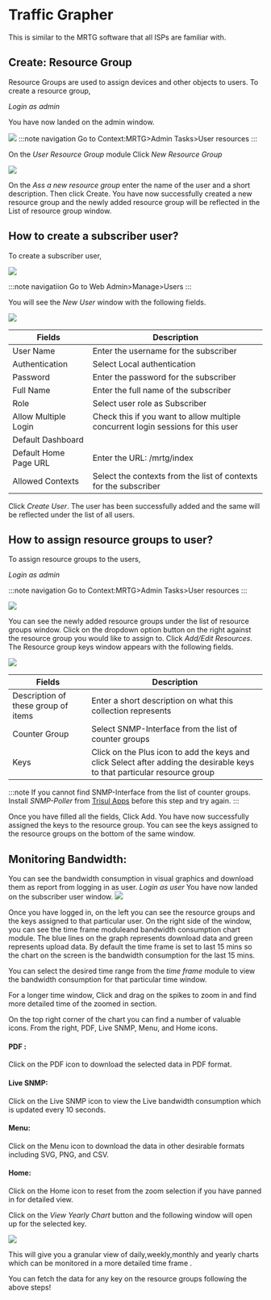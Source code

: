 # Traffic Grapher

This is similar to the MRTG software that all ISPs are familiar with.

## Create: Resource Group

Resource Groups are used to assign devices and other objects to users. To create a resource group,

*Login as admin*

You have now landed on the admin window.

![](images/mrtg_resourcegrouphome.png)
:::note navigation
Go to Context:MRTG>Admin Tasks>User resources
:::

On the *User Resource Group* module Click *New Resource Group*

![](images/mrtg_addresourcegroup.png)

On the *Ass a new resource group* enter the name of the user and a short description. Then click Create.
You have now successfully created a new resource group and the newly added resource group will be reflected in the List of resource group window. 

## How to create a subscriber user?

To create a subscriber user,

![](images/mrtg_userpanel.png)

:::note navigatiion
Go to Web Admin>Manage>Users
:::

You will see the *New User* window with the following fields.

![](images/mrtg_createnewuser.png)

| Fields                | Description                                                                      |
| --------------------- | -------------------------------------------------------------------------------- |
| User Name             | Enter the username for the subscriber                                            |
| Authentication        | Select Local authentication                                                      |
| Password              | Enter the password for the subscriber                                            |
| Full Name             | Enter the full name of the subscriber                                            |
| Role                  | Select user role as Subscriber                                                   |
| Allow Multiple Login  | Check this if you want to allow multiple concurrent login sessions for this user |
| Default Dashboard     |                                                                                  |
| Default Home Page URL | Enter the URL: /mrtg/index                                                       |
| Allowed Contexts      | Select the contexts from the list of contexts for the subscriber                 |

Click *Create User*. The user has been successfully added and the same will be reflected under the list of all users.

## How to assign resource groups to user?

 To assign resource groups to the users,

*Login as admin*

:::note navigation
Go to Context:MRTG>Admin Tasks>User resources
:::

![](images/mrtg_addoreditresourcegroup.png)

You can see the newly added resource groups under the list of resource groups window.
Click on the dropdown option button on the right against the resource group you would like to assign to. Click *Add/Edit Resources*.
The Resource group keys window appears with the following fields.

![](images/mrtg_addresourcegroupkey.png)

| Fields                              | Description                                                                                                               |
| ----------------------------------- | ------------------------------------------------------------------------------------------------------------------------- |
| Description of these group of items | Enter a short description on what this collection represents                                                              |
| Counter Group                       | Select SNMP-Interface from the list of counter groups                                                                     |
| Keys                                | Click on the Plus icon to add the keys and click Select after adding the desirable keys to that particular resource group |

:::note
If you cannot find SNMP-Interface from the list of counter groups. Install *SNMP-Poller* from [Trisul Apps](/docs/ug/webadmin/apps) before this step and try again.
:::

Once you have filled all the fields, Click Add. You have now successfully assigned the keys to the resource group. You can see the keys assigned to the resource groups on the bottom of the same window.

## Monitoring Bandwidth:

You can see the bandwidth consumption in visual graphics and download them as report from logging in as user.
*Login as user*
You have now landed on the subscriber user window.
![](images/mrtg_bandwidthmonitor.png)

Once you have logged in, on the left you can see the resource groups and the keys assigned to that particular user. On the right side of the window, you can see the time frame moduleand bandwidth consumption chart module. The blue lines on the graph represents download data and green represents upload data. By default the time frame is set to last 15 mins so the chart on the screen is the bandwidth consumption for the last 15 mins. 

You can select the desired time range from the *time frame* module to view the bandwidth consumption for that particular time window.

For a longer time window, Click and drag on the spikes to zoom in and find more detailed time of the zoomed in section.

On the top right corner of the chart you can find a number of valuable icons. From the right, PDF, Live SNMP, Menu, and Home icons.

#### PDF :

Click on the PDF icon to download the selected data in PDF format.

#### Live SNMP:

Click on the Live SNMP icon to view the Live bandwidth consumption which is updated every 10 seconds.

#### Menu:

Click on the Menu icon to download the data in other desirable formats including SVG, PNG, and CSV.

#### Home:

Click on the Home icon to reset from the zoom selection if you have panned in for detailed view.

Click on the *View Yearly Chart* button and the following window will open up for the selected key.

![](images/mrtg_yearlychart.png)

This will give you a granular view of daily,weekly,monthly and yearly charts which can be monitored in a more detailed time frame .

You can fetch the data for any key on the resource groups following the above steps!

